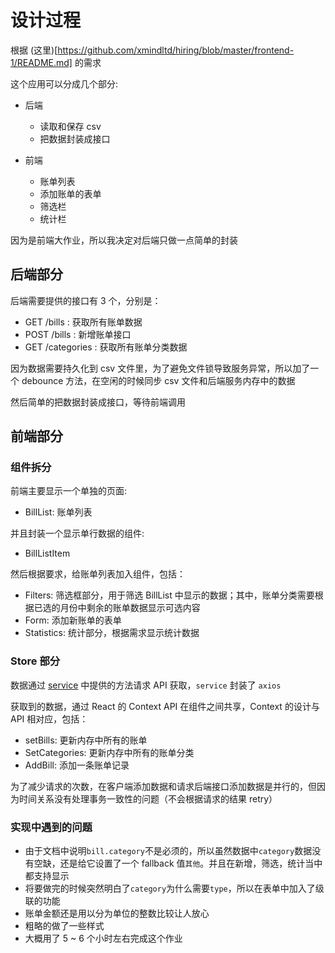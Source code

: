 # 设计过程

根据 (这里)[https://github.com/xmindltd/hiring/blob/master/frontend-1/README.md] 的需求

这个应用可以分成几个部分:

- 后端

  - 读取和保存 csv
  - 把数据封装成接口

- 前端

  - 账单列表
  - 添加账单的表单
  - 筛选栏
  - 统计栏

因为是前端大作业，所以我决定对后端只做一点简单的封装

## 后端部分

后端需要提供的接口有 3 个，分别是：

- GET /bills : 获取所有账单数据
- POST /bills : 新增账单接口
- GET /categories : 获取所有账单分类数据

因为数据需要持久化到 csv 文件里，为了避免文件锁导致服务异常，所以加了一个 debounce 方法，在空闲的时候同步 csv 文件和后端服务内存中的数据

然后简单的把数据封装成接口，等待前端调用

## 前端部分

### 组件拆分

前端主要显示一个单独的页面:

- BillList: 账单列表

并且封装一个显示单行数据的组件:

- BillListItem

然后根据要求，给账单列表加入组件，包括：

- Filters: 筛选框部分，用于筛选 BillList 中显示的数据；其中，账单分类需要根据已选的月份中剩余的账单数据显示可选内容
- Form: 添加新账单的表单
- Statistics: 统计部分，根据需求显示统计数据

### Store 部分

数据通过 [service](src/service.ts) 中提供的方法请求 API 获取，`service` 封装了 `axios`

获取到的数据，通过 React 的 Context API 在组件之间共享，Context 的设计与 API 相对应，包括：

- setBills: 更新内存中所有的账单
- SetCategories: 更新内存中所有的账单分类
- AddBill: 添加一条账单记录

为了减少请求的次数，在客户端添加数据和请求后端接口添加数据是并行的，但因为时间关系没有处理事务一致性的问题（不会根据请求的结果 retry）

### 实现中遇到的问题

- 由于文档中说明`bill.category`不是必须的，所以虽然数据中`category`数据没有空缺，还是给它设置了一个 fallback 值`其他`。并且在新增，筛选，统计当中都支持显示
- 将要做完的时候突然明白了`category`为什么需要`type`，所以在表单中加入了级联的功能
- 账单金额还是用以分为单位的整数比较让人放心
- 粗略的做了一些样式
- 大概用了 5 ~ 6 个小时左右完成这个作业
